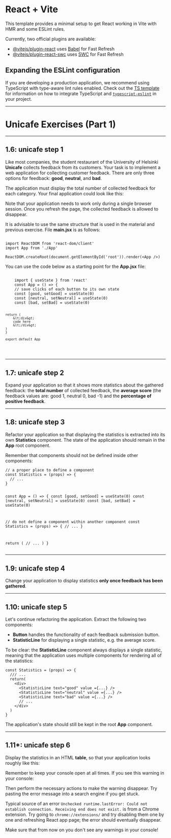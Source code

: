 # React + Vite

This template provides a minimal setup to get React working in Vite with HMR and some ESLint rules.

Currently, two official plugins are available:

- [@vitejs/plugin-react](https://github.com/vitejs/vite-plugin-react/blob/main/packages/plugin-react) uses [Babel](https://babeljs.io/) for Fast Refresh
- [@vitejs/plugin-react-swc](https://github.com/vitejs/vite-plugin-react/blob/main/packages/plugin-react-swc) uses [SWC](https://swc.rs/) for Fast Refresh

## Expanding the ESLint configuration

If you are developing a production application, we recommend using TypeScript with type-aware lint rules enabled. Check out the [TS template](https://github.com/vitejs/vite/tree/main/packages/create-vite/template-react-ts) for information on how to integrate TypeScript and [`typescript-eslint`](https://typescript-eslint.io) in your project.

---

<h1>Unicafe Exercises (Part 1)</h1>

<hr>

<h2>1.6: unicafe step 1</h2>
<p>Like most companies, the student restaurant of the University of Helsinki <strong>Unicafe</strong> collects feedback from its customers. Your task is to implement a web application for collecting customer feedback. There are only three options for feedback: <strong>good</strong>, <strong>neutral</strong>, and <strong>bad</strong>.</p>
<p>The application must display the total number of collected feedback for each category. Your final application could look like this:</p>
<p></p>
<p>Note that your application needs to work only during a single browser session. Once you refresh the page, the collected feedback is allowed to disappear.</p>
<p>It is advisable to use the same structure that is used in the material and previous exercise. File <strong>main.jsx</strong> is as follows:</p>

<pre>
<code>
import ReactDOM from 'react-dom/client'
import App from './App'

ReactDOM.createRoot(document.getElementById('root')).render(&lt;App /&gt;)</code></pre>
<p>You can use the code below as a starting point for the <strong>App.jsx</strong> file:</p>
<pre>
<code>
    import { useState } from 'react'
    const App = () => {
    // save clicks of each button to its own state
    const [good, setGood] = useState(0)
    const [neutral, setNeutral] = useState(0)
    const [bad, setBad] = useState(0)

    return (
        &lt;div&gt;
        code here
        &lt;/div&gt;
    )
    }

    export default App
</code>
</pre>

<hr>

<h2>1.7: unicafe step 2</h2>
<p>Expand your application so that it shows more statistics about the gathered feedback: the <strong>total number</strong> of collected feedback, the <strong>average score</strong> (the feedback values are: good 1, neutral 0, bad -1) and the <strong>percentage of positive feedback</strong>.</p>

<hr>

<h2>1.8: unicafe step 3</h2>
<p>Refactor your application so that displaying the statistics is extracted into its own <strong>Statistics</strong> component. The state of the application should remain in the <strong>App</strong> root component.</p>
<p>Remember that components should not be defined inside other components:</p>
<pre><code>// a proper place to define a component
const Statistics = (props) => {
  // ...
}

const App = () => {
  const [good, setGood] = useState(0)
  const [neutral, setNeutral] = useState(0)
  const [bad, setBad] = useState(0)

  // do not define a component within another component
  const Statistics = (props) => {
    // ...
  }

  return (
    // ...
  )
}</code></pre>

<hr>

<h2>1.9: unicafe step 4</h2>
<p>Change your application to display statistics <strong>only once feedback has been gathered</strong>.</p>

<hr>

<h2>1.10: unicafe step 5</h2>
<p>Let's continue refactoring the application. Extract the following two components:</p>
<ul>
        <li><strong>Button</strong> handles the functionality of each feedback submission button.</li>
        <li><strong>StatisticLine</strong> for displaying a single statistic, e.g. the average score.</li>
</ul>
<p>To be clear: the <strong>StatisticLine</strong> component always displays a single statistic, meaning that the application uses multiple components for rendering all of the statistics:</p>
<pre><code>const Statistics = (props) => {
  /// ...
  return(
    &lt;div&gt;
      &lt;StatisticLine text="good" value ={...} /&gt;
      &lt;StatisticLine text="neutral" value ={...} /&gt;
      &lt;StatisticLine text="bad" value ={...} /&gt;
      // ...
    &lt;/div&gt;
  )
}</code></pre>
<p>The application's state should still be kept in the root <strong>App</strong> component.</p>

<hr>

<h2>1.11*: unicafe step 6</h2>
<p>Display the statistics in an HTML <strong>table</strong>, so that your application looks roughly like this:</p>

<p>Remember to keep your console open at all times. If you see this warning in your console:</p>

<p>Then perform the necessary actions to make the warning disappear. Try pasting the error message into a search engine if you get stuck.</p>
<p>Typical source of an error <code>Unchecked runtime.lastError: Could not establish connection. Receiving end does not exist.</code> is from a Chrome extension. Try going to <code>chrome://extensions/</code> and try disabling them one by one and refreshing React app page; the error should eventually disappear.</p>
<p>Make sure that from now on you don't see any warnings in your console!</p>